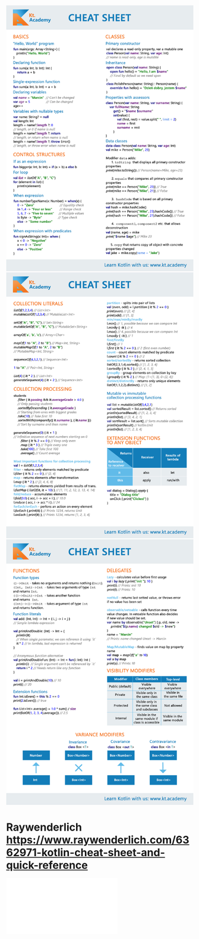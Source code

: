 ![1](/attach/kotlin1.png)
![2](/attach/kotlin2.png)
![3](/attach/kotlin3.png)

# Raywenderlich https://www.raywenderlich.com/6362971-kotlin-cheat-sheet-and-quick-reference
![4](/attach/kotlin1.pdf)
